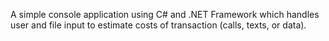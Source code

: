 A simple console application using C# and .NET Framework which handles user and file input to estimate costs of transaction (calls, texts, or data).

